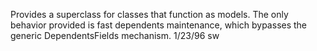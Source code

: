 Provides a superclass for classes that function as models.  The only behavior provided is fast dependents maintenance, which bypasses the generic DependentsFields mechanism.  1/23/96 sw